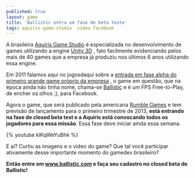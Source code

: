```yaml
---
published: true
layout: game
title: 'Ballistic entra em fase de beta teste'
tags: aquiris-game-studio  video facebook
---
```

 </p>

 </p>
A brasileira <a href="http://www.facebook.com/aquiris" target="_blank">Aquiris Game Studio</a>
 &#233; especializada no desenvolvimento de games utilizando a engine <a href="http://unity3d.com/" target="_blank">Unity 3D</a>
, fato facilmente evidenciando pelos mais de 40 games que a empresa j&#225; produziu nos &#250;ltimos 6 anos utilizando essa engine.</p>
 </p>

 </p>
Em 2011 falamos aqui no jogosdaqui sobre a <a href="http://jogosdaqui.blog.uol.com.br/arch2011-03-01_2011-03-31.html#2011_03-01_18_05_52-154784552-0">entrada em fase alpha do primeiro grande game pr&#243;prio da empresa</a>
, o game em quest&#227;o, que na &#233;poca ainda n&#227;o tinha nome, chama-se <a href="http://www.ballistic.com" target="_blank">Ballistic</a>
 e &#233; um FPS Free-to-Play, de encher os olhos ;), para Facebook.</p>
 </p>

 </p>
Agora o game, que ser&#225; publicado pela americana <a href="http://www.rumblegames.com/" target="_blank">Rumble Games</a>
 e tem previs&#227;o de lan&#231;amento para o primeiro trimestre de 2013, <strong>est&#225; entrando na fase de closed beta test e a Aquiris est&#225; convocando todos os jogadores para essa miss&#227;o</strong>. Essa fase deve iniciar ainda essa semana.</p>
 </p>
{% youtube klKqWeYuBhk %}
 </p>
E a&#237;? Curtiu as imagens e o video do game? Que tal voc&#234; participar ativamente desse importante momento do gamedev brasileiro?</p>
 </p>
<strong>Ent&#227;o entre em <a href="http://www.ballistic.com">www.ballistic.com</a>
 e fa&#231;a seu cadastro no closed beta de Ballistic!</strong></p>
 </p>
